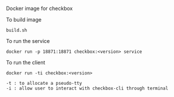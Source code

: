 Docker image for checkbox

To build image

```
build.sh
````

To run the service

```
docker run -p 18871:18871 checkbox:<version> service
```

To run the client

```
docker run -ti checkbox:<version>

-t : to allocate a pseudo-tty
-i : allow user to interact with checkbox-cli through terminal
```